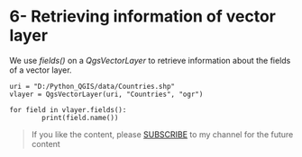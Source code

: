 # 6- Retrieving information of vector layer

We use *fields()* on a *QgsVectorLayer* to retrieve information about the fields of a vector layer.


```
uri = "D:/Python_QGIS/data/Countries.shp"
vlayer = QgsVectorLayer(uri, "Countries", "ogr")

for field in vlayer.fields():
        print(field.name())
``` 

<blockquote>
<p>If you like the content, please <a target="_blank" href="https://www.youtube.com/channel/UCpbWlHEqBSnJb6i4UemXQpA?sub_confirmation=1">SUBSCRIBE</a> to my channel for the future content</p>
</blockquote>